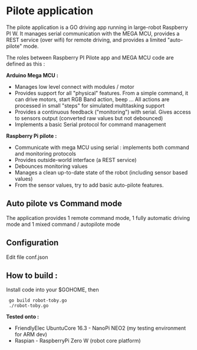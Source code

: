 # Pilote application

The pilote application is a GO driving app running in large-robot Raspberry PI W. It manages serial communication with the MEGA MCU, provides a REST service (over wifi) for remote driving, and provides a limited "auto-pilote" mode.

The roles between Raspberry PI Pilote app and MEGA MCU code are defined as this :

**Arduino Mega MCU :**

 * Manages low level connect with modules / motor
 * Provides support for all "physical" features. From a simple command, it can drive motors, start RGB Band action, beep ... All actions are processed in small "steps" for simulated multitasking support
 * Provides a continuous feedback ("monitoring") with serial. Gives access to sensors output (converted raw values but not debounced)
 * Implements a basic Serial protocol for command management

 **Raspberry Pi pilote :**

 * Communicate with mega MCU using serial : implements both command and monitoring protocols
 * Provides outside-world interface (a REST service)
 * Debounces monitoring values
 * Manages a clean up-to-date state of the robot (including sensor based values)
 * From the sensor values, try to add basic auto-pilote features. 

## Auto pilote vs Command mode

The application provides 1 remote command mode, 1 fully automatic driving mode and 1 mixed command / autopilote mode


## Configuration

Edit file conf.json

## How to build :

Install code into your $GOHOME, then

     go build robot-toby.go
     ./robot-toby.go

**Tested onto :**

* FriendlyElec UbuntuCore 16.3 - NanoPi NEO2 (my testing environment for ARM dev)
* Raspian - RaspberryPi Zero W (robot core platform)

